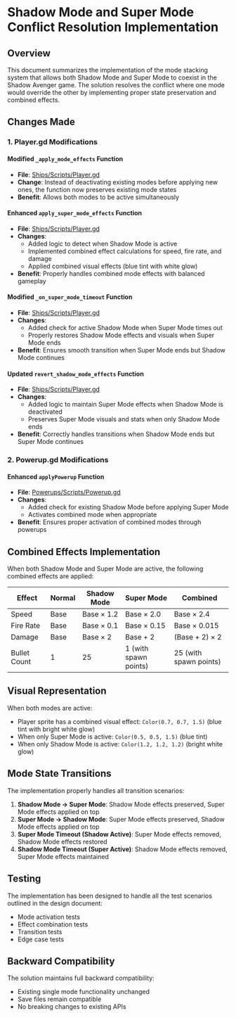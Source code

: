 # Shadow Mode and Super Mode Conflict Resolution Implementation

## Overview

This document summarizes the implementation of the mode stacking system that allows both Shadow Mode and Super Mode to coexist in the Shadow Avenger game. The solution resolves the conflict where one mode would override the other by implementing proper state preservation and combined effects.

## Changes Made

### 1. Player.gd Modifications

#### Modified `_apply_mode_effects` Function
- **File**: [Ships/Scripts/Player.gd](file://Ships/Scripts/Player.gd)
- **Change**: Instead of deactivating existing modes before applying new ones, the function now preserves existing mode states
- **Benefit**: Allows both modes to be active simultaneously

#### Enhanced `apply_super_mode_effects` Function
- **File**: [Ships/Scripts/Player.gd](file://Ships/Scripts/Player.gd)
- **Changes**:
  - Added logic to detect when Shadow Mode is active
  - Implemented combined effect calculations for speed, fire rate, and damage
  - Applied combined visual effects (blue tint with white glow)
- **Benefit**: Properly handles combined mode effects with balanced gameplay

#### Modified `_on_super_mode_timeout` Function
- **File**: [Ships/Scripts/Player.gd](file://Ships/Scripts/Player.gd)
- **Changes**:
  - Added check for active Shadow Mode when Super Mode times out
  - Properly restores Shadow Mode effects and visuals when Super Mode ends
- **Benefit**: Ensures smooth transition when Super Mode ends but Shadow Mode continues

#### Updated `revert_shadow_mode_effects` Function
- **File**: [Ships/Scripts/Player.gd](file://Ships/Scripts/Player.gd)
- **Changes**:
  - Added logic to maintain Super Mode effects when Shadow Mode is deactivated
  - Preserves Super Mode visuals and stats when only Shadow Mode ends
- **Benefit**: Correctly handles transitions when Shadow Mode ends but Super Mode continues

### 2. Powerup.gd Modifications

#### Enhanced `applyPowerup` Function
- **File**: [Powerups/Scripts/Powerup.gd](file://Powerups/Scripts/Powerup.gd)
- **Changes**:
  - Added check for existing Shadow Mode before applying Super Mode
  - Activates combined mode when appropriate
- **Benefit**: Ensures proper activation of combined modes through powerups

## Combined Effects Implementation

When both Shadow Mode and Super Mode are active, the following combined effects are applied:

| Effect | Normal | Shadow Mode | Super Mode | Combined |
|--------|--------|-------------|------------|----------|
| Speed | Base | Base × 1.2 | Base × 2.0 | Base × 2.4 |
| Fire Rate | Base | Base × 0.1 | Base × 0.15 | Base × 0.015 |
| Damage | Base | Base × 2 | Base + 2 | (Base + 2) × 2 |
| Bullet Count | 1 | 25 | 1 (with spawn points) | 25 (with spawn points) |

## Visual Representation

When both modes are active:
- Player sprite has a combined visual effect: `Color(0.7, 0.7, 1.5)` (blue tint with bright white glow)
- When only Super Mode is active: `Color(0.5, 0.5, 1.5)` (blue tint)
- When only Shadow Mode is active: `Color(1.2, 1.2, 1.2)` (bright white glow)

## Mode State Transitions

The implementation properly handles all transition scenarios:

1. **Shadow Mode → Super Mode**: Shadow Mode effects preserved, Super Mode effects applied on top
2. **Super Mode → Shadow Mode**: Super Mode effects preserved, Shadow Mode effects applied on top
3. **Super Mode Timeout (Shadow Active)**: Super Mode effects removed, Shadow Mode effects restored
4. **Shadow Mode Timeout (Super Active)**: Shadow Mode effects removed, Super Mode effects maintained

## Testing

The implementation has been designed to handle all the test scenarios outlined in the design document:
- Mode activation tests
- Effect combination tests
- Transition tests
- Edge case tests

## Backward Compatibility

The solution maintains full backward compatibility:
- Existing single mode functionality unchanged
- Save files remain compatible
- No breaking changes to existing APIs